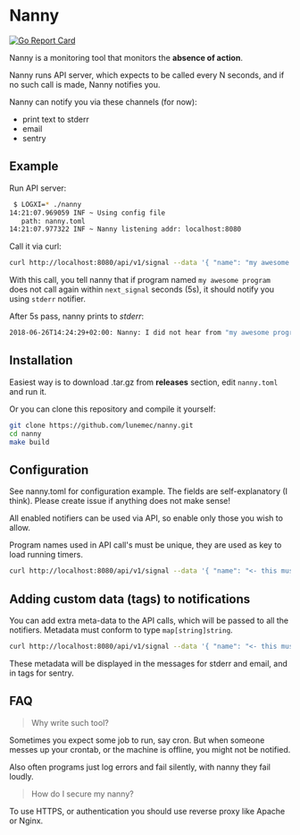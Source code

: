 # Nanny
[![Go Report Card](https://goreportcard.com/badge/github.com/lunemec/nanny)](https://goreportcard.com/report/github.com/lunemec/nanny)

Nanny is a monitoring tool that monitors the **absence of action**.

Nanny runs API server, which expects to be called every N seconds, and if no such call is made, Nanny notifies you.

Nanny can notify you via these channels (for now):
* print text to stderr
* email
* sentry

## Example
Run API server:
```bash
 $ LOGXI=* ./nanny
14:21:07.969059 INF ~ Using config file
   path: nanny.toml
14:21:07.977322 INF ~ Nanny listening addr: localhost:8080
```
Call it via curl:
```bash
curl http://localhost:8080/api/v1/signal --data '{ "name": "my awesome program", "notifier": "stderr", "next_signal": 5 }'
```
With this call, you tell nanny that if program named `my awesome program` does not call again within `next_signal` seconds (5s), it should notify you using `stderr` notifier.

After 5s pass, nanny prints to *stderr*:
```bash
2018-06-26T14:24:29+02:00: Nanny: I did not hear from "my awesome program" in 5s! (Meta: map[])
```

## Installation
Easiest way is to download .tar.gz from **releases** section, edit `nanny.toml` and run it.

Or you can clone this repository and compile it yourself:
```bash
git clone https://github.com/lunemec/nanny.git
cd nanny
make build
```

## Configuration
See nanny.toml for configuration example. The fields are self-explanatory (I think). Please create issue if anything does not make sense!

All enabled notifiers can be used via API, so enable only those you wish to allow.

Program names used in API call's must be unique, they are used as key to load running
timers.
```bash
curl http://localhost:8080/api/v1/signal --data '{ "name": "<- this must be unique", "notifier": "stderr", "next_signal": 5 }'
```

## Adding custom data (tags) to notifications
You can add extra meta-data to the API calls, which will be passed to all the notifiers. Metadata must conform to type `map[string]string`.

```bash
curl http://localhost:8080/api/v1/signal --data '{ "name": "<- this must be unique", "notifier": "stderr", "next_signal": 5 "meta":{"custom": "metadata"} }'
```

These metadata will be displayed in the messages for stderr and email, and in tags for sentry.

## FAQ
> Why write such tool?

Sometimes you expect some job to run, say cron. But when someone messes up your crontab, or the machine is offline, you might not be notified.

Also often programs just log errors and fail silently, with nanny they fail loudly.

> How do I secure my nanny?

To use HTTPS, or authentication you should use reverse proxy like Apache or Nginx.